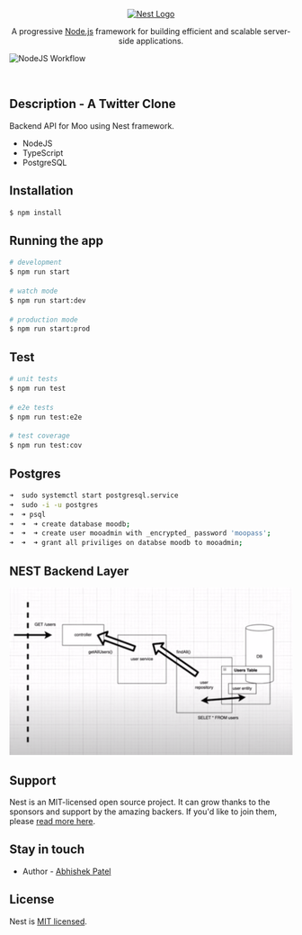 <p align="center">
  <a href="http://nestjs.com/" target="blank"><img src="https://nestjs.com/img/logo_text.svg" width="320" alt="Nest Logo" /></a>
</p>

[circleci-image]: https://img.shields.io/circleci/build/github/nestjs/nest/master?token=abc123def456
[circleci-url]: https://circleci.com/gh/nestjs/nest

  <p align="center">A progressive <a href="http://nodejs.org" target="_blank">Node.js</a> framework for building efficient and scalable server-side applications.</p>


  ![NodeJS Workflow](https://github.com/abhishekpatel946/Twitter-Backend/actions/workflows/nodejs.yml/badge.svg)


  <!--[![Backers on Open Collective](https://opencollective.com/nest/backers/badge.svg)](https://opencollective.com/nest#backer)
  [![Sponsors on Open Collective](https://opencollective.com/nest/sponsors/badge.svg)](https://opencollective.com/nest#sponsor)-->

<br />

## Description - A Twitter Clone
Backend API for Moo using Nest framework.
- NodeJS
- TypeScript
- PostgreSQL

## Installation

```bash
$ npm install
```

## Running the app

```bash
# development
$ npm run start

# watch mode
$ npm run start:dev

# production mode
$ npm run start:prod
```

## Test

```bash
# unit tests
$ npm run test

# e2e tests
$ npm run test:e2e

# test coverage
$ npm run test:cov
```

## Postgres

```bash
➜  sudo systemctl start postgresql.service
➜  sudo -i -u postgres
➜  ➜ psql
➜  ➜  ➜ create database moodb;
➜  ➜  ➜ create user mooadmin with _encrypted_ password 'moopass';
➜  ➜  ➜ grant all priviliges on databse moodb to mooadmin;
```

## NEST Backend Layer

![img](/assets/images/nest-backend-layers.png)


## Support

Nest is an MIT-licensed open source project. It can grow thanks to the sponsors and support by the amazing backers. If you'd like to join them, please [read more here](https://docs.nestjs.com/support).

## Stay in touch

- Author - [Abhishek Patel](https://github.com/abhishekpatel946)

## License

Nest is [MIT licensed](LICENSE).
